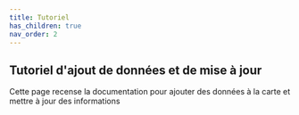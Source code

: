 ```yaml
---
title: Tutoriel
has_children: true
nav_order: 2
---
```


## Tutoriel d'ajout de données et de mise à jour 

Cette page recense la documentation pour ajouter des données à la carte et mettre à jour des informations